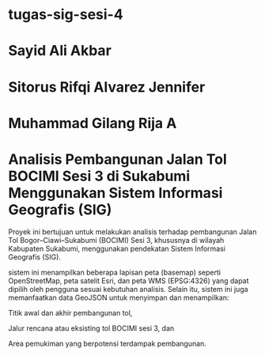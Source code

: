 ﻿# tugas-sig-sesi-4
# Sayid Ali Akbar
# Sitorus Rifqi Alvarez Jennifer
# Muhammad Gilang Rija A

# Analisis Pembangunan Jalan Tol BOCIMI Sesi 3 di Sukabumi Menggunakan Sistem Informasi Geografis (SIG)

Proyek ini bertujuan untuk melakukan analisis terhadap pembangunan Jalan Tol Bogor–Ciawi–Sukabumi (BOCIMI) Sesi 3, khususnya di wilayah Kabupaten Sukabumi, menggunakan pendekatan Sistem Informasi Geografis (SIG).

sistem ini menampilkan beberapa lapisan peta (basemap) seperti OpenStreetMap, peta satelit Esri, dan peta WMS (EPSG:4326) yang dapat dipilih oleh pengguna sesuai kebutuhan analisis.
Selain itu, sistem ini juga memanfaatkan data GeoJSON untuk menyimpan dan menampilkan:

Titik awal dan akhir pembangunan tol,

Jalur rencana atau eksisting tol BOCIMI sesi 3, dan

Area pemukiman yang berpotensi terdampak pembangunan.
